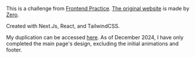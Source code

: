 

This is a challenge from [Frontend Practice](https://www.frontendpractice.com/projects/canal-street-market).
[The original website](https://canalstreet.market) is made by [Zero](https://www.zero.nyc).

Created with Next.Js, React, and TailwindCSS.

My duplication can be accessed [here](https://jaingam.github.io/canal-street-market/). As of December 2024, I have only completed the main page's design, excluding the initial animations and footer.
